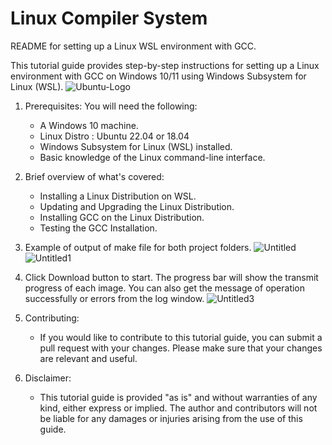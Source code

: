 # Linux Compiler System
README for setting up a Linux WSL environment with GCC.

This tutorial guide provides step-by-step instructions for setting up a Linux environment with GCC on Windows 10/11 using Windows Subsystem for Linux (WSL).
![Ubuntu-Logo](https://user-images.githubusercontent.com/95499848/226253104-4d6df8a5-99b6-4a8a-b66b-d9f9f00299a3.jpg)



1. Prerequisites:
   You will need the following:
   - A Windows 10 machine.
   - Linux Distro : Ubuntu 22.04 or 18.04
   - Windows Subsystem for Linux (WSL) installed.
   - Basic knowledge of the Linux command-line interface.

2. Brief overview of what's covered:
   - Installing a Linux Distribution on WSL.
   - Updating and Upgrading the Linux Distribution.
   - Installing GCC on the Linux Distribution.
   - Testing the GCC Installation.

3. Example of output of make file for both project folders.
![Untitled](https://user-images.githubusercontent.com/95499848/226252351-676b01e4-5a63-4d89-a144-9930d461c3ef.png)
![Untitled1](https://user-images.githubusercontent.com/95499848/226252371-34a34c59-48b3-4cde-af19-d2b63cf09f3f.png)

4. Click Download button to start. The progress bar will show the transmit progress of each image. You can also get the message of operation successfully or errors from the log window.
![Untitled3](https://user-images.githubusercontent.com/95499848/226252889-1bdd0cce-da77-4dde-8254-2b1b6aefc256.png)

 
5. Contributing:
    - If you would like to contribute to this tutorial guide, you can submit a pull request with your changes. Please make sure that your changes are relevant and useful.
   

6. Disclaimer:
   - This tutorial guide is provided "as is" and without warranties of any kind, either express or implied. The author and contributors will not be liable for any damages or injuries arising from the use of this guide.
